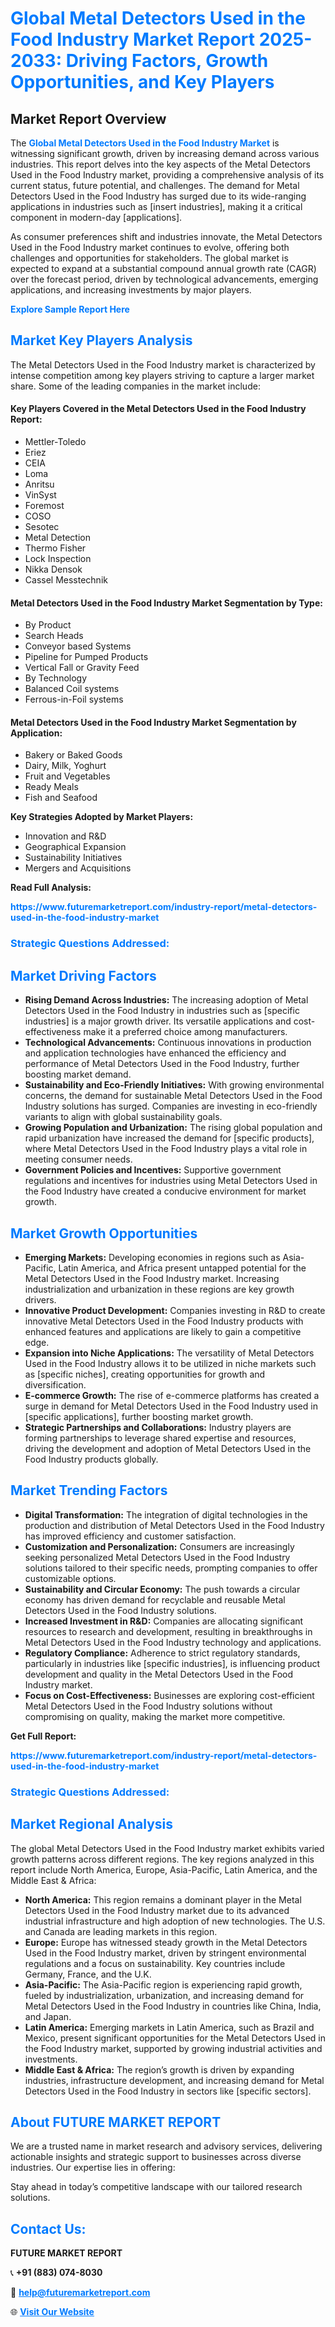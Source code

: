 <h1 style="color: #007BFF;">Global Metal Detectors Used in the Food Industry Market Report 2025-2033: Driving Factors, Growth Opportunities, and Key Players</h1>

<section id="overview">
<h2>Market Report Overview</h2>
<p>The <a href="https://www.futuremarketreport.com/industry-report/metal-detectors-used-in-the-food-industry-market" style="color: #007BFF; text-decoration: none;"><strong>Global Metal Detectors Used in the Food Industry Market</strong></a> is witnessing significant growth, driven by increasing demand across various industries. This report delves into the key aspects of the Metal Detectors Used in the Food Industry market, providing a comprehensive analysis of its current status, future potential, and challenges. The demand for Metal Detectors Used in the Food Industry has surged due to its wide-ranging applications in industries such as [insert industries], making it a critical component in modern-day [applications].</p>
<p>As consumer preferences shift and industries innovate, the Metal Detectors Used in the Food Industry market continues to evolve, offering both challenges and opportunities for stakeholders. The global market is expected to expand at a substantial compound annual growth rate (CAGR) over the forecast period, driven by technological advancements, emerging applications, and increasing investments by major players.</p>
</section>

<section id="overview">
<p><a href="https://www.futuremarketreport.com/request-sample/reportId=109272" style="color: #007BFF; text-decoration: none;"><strong>Explore Sample Report Here</strong></a></p>
</section>

<section id="key-players">
<h2 style="color: #007BFF;">Market Key Players Analysis</h2>
<p>The Metal Detectors Used in the Food Industry market is characterized by intense competition among key players striving to capture a larger market share. Some of the leading companies in the market include:</p>
<h4>Key Players Covered in the Metal Detectors Used in the Food Industry Report:</h4>
<ul><li>Mettler-Toledo</li><li>Eriez</li><li>CEIA</li><li>Loma</li><li>Anritsu</li><li>VinSyst</li><li>Foremost</li><li>COSO</li><li>Sesotec</li><li>Metal Detection</li><li>Thermo Fisher</li><li>Lock Inspection</li><li>Nikka Densok</li><li>Cassel Messtechnik</li></ul>
<h4>Metal Detectors Used in the Food Industry Market Segmentation by Type:</h4>
<ul><li>By Product</li><li>Search Heads</li><li>Conveyor based Systems</li><li>Pipeline for Pumped Products</li><li>Vertical Fall or Gravity Feed</li><li>By Technology</li><li>Balanced Coil systems</li><li>Ferrous-in-Foil systems</li></ul>

<h4>Metal Detectors Used in the Food Industry Market Segmentation by Application:</h4>
<ul><li>Bakery or Baked Goods</li><li>Dairy, Milk, Yoghurt</li><li>Fruit and Vegetables</li><li>Ready Meals</li><li>Fish and Seafood</li></ul>
<p><strong>Key Strategies Adopted by Market Players:</strong></p>
<ul>
<li>Innovation and R&D</li>
<li>Geographical Expansion</li>
<li>Sustainability Initiatives</li>
<li>Mergers and Acquisitions</li>
</ul>
</section>

<section>
<p><strong>Read Full Analysis: </strong></p><a href="https://www.futuremarketreport.com/industry-report/metal-detectors-used-in-the-food-industry-market" style="color: #007BFF; text-decoration: none;"><strong>https://www.futuremarketreport.com/industry-report/metal-detectors-used-in-the-food-industry-market</strong></a>
<h3 style="color: #007BFF;">Strategic Questions Addressed:</h3>
</section>

<section id="driving-factors">
<h2 style="color: #007BFF;">Market Driving Factors</h2>
<ul>
<li><strong>Rising Demand Across Industries:</strong> The increasing adoption of Metal Detectors Used in the Food Industry in industries such as [specific industries] is a major growth driver. Its versatile applications and cost-effectiveness make it a preferred choice among manufacturers.</li>
<li><strong>Technological Advancements:</strong> Continuous innovations in production and application technologies have enhanced the efficiency and performance of Metal Detectors Used in the Food Industry, further boosting market demand.</li>
<li><strong>Sustainability and Eco-Friendly Initiatives:</strong> With growing environmental concerns, the demand for sustainable Metal Detectors Used in the Food Industry solutions has surged. Companies are investing in eco-friendly variants to align with global sustainability goals.</li>
<li><strong>Growing Population and Urbanization:</strong> The rising global population and rapid urbanization have increased the demand for [specific products], where Metal Detectors Used in the Food Industry plays a vital role in meeting consumer needs.</li>
<li><strong>Government Policies and Incentives:</strong> Supportive government regulations and incentives for industries using Metal Detectors Used in the Food Industry have created a conducive environment for market growth.</li>
</ul>
</section>

<section id="growth-opportunities">
<h2 style="color: #007BFF;">Market Growth Opportunities</h2>
<ul>
<li><strong>Emerging Markets:</strong> Developing economies in regions such as Asia-Pacific, Latin America, and Africa present untapped potential for the Metal Detectors Used in the Food Industry market. Increasing industrialization and urbanization in these regions are key growth drivers.</li>
<li><strong>Innovative Product Development:</strong> Companies investing in R&D to create innovative Metal Detectors Used in the Food Industry products with enhanced features and applications are likely to gain a competitive edge.</li>
<li><strong>Expansion into Niche Applications:</strong> The versatility of Metal Detectors Used in the Food Industry allows it to be utilized in niche markets such as [specific niches], creating opportunities for growth and diversification.</li>
<li><strong>E-commerce Growth:</strong> The rise of e-commerce platforms has created a surge in demand for Metal Detectors Used in the Food Industry used in [specific applications], further boosting market growth.</li>
<li><strong>Strategic Partnerships and Collaborations:</strong> Industry players are forming partnerships to leverage shared expertise and resources, driving the development and adoption of Metal Detectors Used in the Food Industry products globally.</li>
</ul>
</section>

<section id="trending-factors">
<h2 style="color: #007BFF;">Market Trending Factors</h2>
<ul>
<li><strong>Digital Transformation:</strong> The integration of digital technologies in the production and distribution of Metal Detectors Used in the Food Industry has improved efficiency and customer satisfaction.</li>
<li><strong>Customization and Personalization:</strong> Consumers are increasingly seeking personalized Metal Detectors Used in the Food Industry solutions tailored to their specific needs, prompting companies to offer customizable options.</li>
<li><strong>Sustainability and Circular Economy:</strong> The push towards a circular economy has driven demand for recyclable and reusable Metal Detectors Used in the Food Industry solutions.</li>
<li><strong>Increased Investment in R&D:</strong> Companies are allocating significant resources to research and development, resulting in breakthroughs in Metal Detectors Used in the Food Industry technology and applications.</li>
<li><strong>Regulatory Compliance:</strong> Adherence to strict regulatory standards, particularly in industries like [specific industries], is influencing product development and quality in the Metal Detectors Used in the Food Industry market.</li>
<li><strong>Focus on Cost-Effectiveness:</strong> Businesses are exploring cost-efficient Metal Detectors Used in the Food Industry solutions without compromising on quality, making the market more competitive.</li>
</ul>
</section>

<section>
<p><strong>Get Full Report: </strong></p><a href="https://www.futuremarketreport.com/industry-report/metal-detectors-used-in-the-food-industry-market" style="color: #007BFF; text-decoration: none;"><strong>https://www.futuremarketreport.com/industry-report/metal-detectors-used-in-the-food-industry-market</strong></a>
<h3 style="color: #007BFF;">Strategic Questions Addressed:</h3>
</section>


<section id="regional-analysis">
<h2 style="color: #007BFF;">Market Regional Analysis</h2>
<p>The global Metal Detectors Used in the Food Industry market exhibits varied growth patterns across different regions. The key regions analyzed in this report include North America, Europe, Asia-Pacific, Latin America, and the Middle East & Africa:</p>
<ul>
<li><strong>North America:</strong> This region remains a dominant player in the Metal Detectors Used in the Food Industry market due to its advanced industrial infrastructure and high adoption of new technologies. The U.S. and Canada are leading markets in this region.</li>
<li><strong>Europe:</strong> Europe has witnessed steady growth in the Metal Detectors Used in the Food Industry market, driven by stringent environmental regulations and a focus on sustainability. Key countries include Germany, France, and the U.K.</li>
<li><strong>Asia-Pacific:</strong> The Asia-Pacific region is experiencing rapid growth, fueled by industrialization, urbanization, and increasing demand for Metal Detectors Used in the Food Industry in countries like China, India, and Japan.</li>
<li><strong>Latin America:</strong> Emerging markets in Latin America, such as Brazil and Mexico, present significant opportunities for the Metal Detectors Used in the Food Industry market, supported by growing industrial activities and investments.</li>
<li><strong>Middle East & Africa:</strong> The region’s growth is driven by expanding industries, infrastructure development, and increasing demand for Metal Detectors Used in the Food Industry in sectors like [specific sectors].</li>
</ul>
</section>

<footer>
<h2 style="color: #007BFF;">About FUTURE MARKET REPORT</h2>
<p>We are a trusted name in market research and advisory services, delivering actionable insights and strategic support to businesses across diverse industries. Our expertise lies in offering:</p>

<p>Stay ahead in today’s competitive landscape with our tailored research solutions.</p>

<h2 style="color: #007BFF;">Contact Us:</h2>
<p><strong>FUTURE MARKET REPORT</strong></p>
<p>📞 <strong>+91 (883) 074-8030</strong></p>
<p>📧 <strong><a href="mailto:help@futuremarketreport.com" style="color: #007BFF;">help@futuremarketreport.com</a></strong></p>
<p>🌐 <strong><a href="https://www.futuremarketreport.com/" style="color: #007BFF;">Visit Our Website</a></strong></p>
</footer>